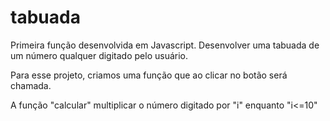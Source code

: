 # tabuada
Primeira função desenvolvida em Javascript. Desenvolver uma tabuada de um número qualquer digitado pelo usuário.

Para esse projeto, criamos uma função que ao clicar no botão será chamada.

 A função "calcular" multiplicar o número digitado por "i" enquanto "i<=10"
